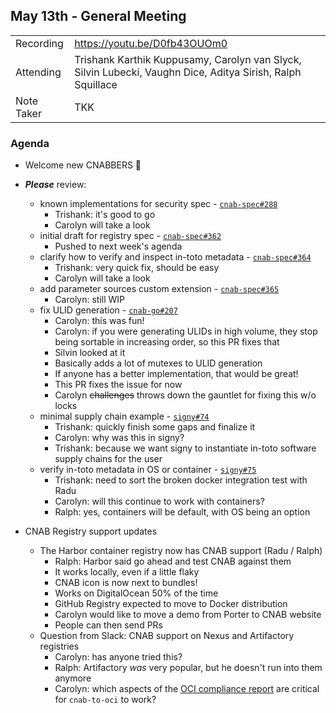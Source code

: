 ## May 13th - General Meeting

|  |  | 
| -------- | -------- |
| Recording  | https://youtu.be/D0fb43OUOm0 |
| Attending  | Trishank Karthik Kuppusamy, Carolyn van Slyck, Silvin Lubecki, Vaughn Dice, Aditya Sirish, Ralph Squillace |
| Note Taker | TKK |

### Agenda
* Welcome new CNABBERS 🦀

* ***Please*** review:
    * known implementations for security spec - [`cnab-spec#288`](https://github.com/cnabio/cnab-spec/pull/288)
      * Trishank: it's good to go
      * Carolyn will take a look
    * initial draft for registry spec - [`cnab-spec#362`](https://github.com/cnabio/cnab-spec/pull/362)
      * Pushed to next week's agenda 
    * clarify how to verify and inspect in-toto metadata - [`cnab-spec#364`](https://github.com/cnabio/cnab-spec/pull/364)
      * Trishank: very quick fix, should be easy 
      * Carolyn will take a look
    * add parameter sources custom extension - [`cnab-spec#365`](https://github.com/cnabio/cnab-spec/pull/365)
      * Carolyn: still WIP
    * fix ULID generation - [`cnab-go#207`](https://github.com/cnabio/cnab-go/pull/207)
      * Carolyn: this was fun!
      * Carolyn: if you were generating ULIDs in high volume, they stop being sortable in increasing order, so this PR fixes that
      * Silvin looked at it
      * Basically adds a lot of mutexes to ULID generation
      * If anyone has a better implementation, that would be great!
      * This PR fixes the issue for now
      * Carolyn ~~challenges~~ throws down the gauntlet for fixing this w/o locks
    * minimal supply chain example - [`signy#74`](https://github.com/cnabio/signy/pull/74)
      * Trishank: quickly finish some gaps and finalize it
      * Carolyn: why was this in signy?
      * Trishank: because we want signy to instantiate in-toto software supply chains for the user
    * verify in-toto metadata in OS or container - [`signy#75`](https://github.com/cnabio/signy/pull/75)
      * Trishank: need to sort the broken docker integration test with Radu
      * Carolyn: will this continue to work with containers?
      * Ralph: yes, containers will be default, with OS being an option

* CNAB Registry support updates
    * The Harbor container registry now has CNAB support (Radu / Ralph)
      * Ralph: Harbor said go ahead and test CNAB against them
      * It works locally, even if a little flaky
      * CNAB icon is now next to bundles!
      * Works on DigitalOcean 50% of the time
      * GitHub Registry expected to move to Docker distribution
      * Carolyn would like to move a demo from Porter to CNAB website
      * People can then send PRs
    * Question from Slack: CNAB support on Nexus and Artifactory registries
      * Carolyn: has anyone tried this?
      * Ralph: Artifactory _was_ very popular, but he doesn't run into them anymore
      * Carolyn: which aspects of the [OCI compliance report](https://github.com/bloodorangeio/oci-conformance/tree/master/distribution-spec) are critical for `cnab-to-oci` to work?
